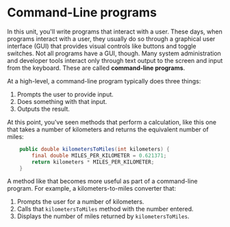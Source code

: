 # Command-Line programs

In this unit, you'll write programs that interact with a user. These days, when programs interact with a user, they usually do so through a graphical user interface (GUI) that provides visual controls like buttons and toggle switches. Not all programs have a GUI, though. Many system administration and developer tools interact only through text output to the screen and input from the keyboard. These are called **command-line programs**.

At a high-level, a command-line program typically does three things:

1.  Prompts the user to provide input.
2.  Does something with that input.
3.  Outputs the result.

At this point, you've seen methods that perform a calculation, like this one that takes a number of kilometers and returns the equivalent number of miles:

```java
    public double kilometersToMiles(int kilometers) {
        final double MILES_PER_KILOMETER = 0.621371;
        return kilometers * MILES_PER_KILOMETER;
    }
```

A method like that becomes more useful as part of a command-line program. For example, a kilometers-to-miles converter that:

1.  Prompts the user for a number of kilometers.
2.  Calls that `kilometersToMiles` method with the number entered.
3.  Displays the number of miles returned by `kilometersToMiles`.